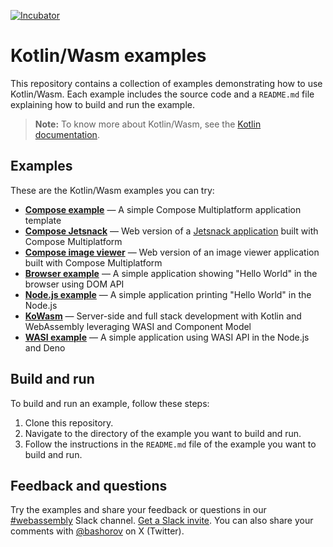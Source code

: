 [![Incubator](https://jb.gg/badges/incubator-plastic.svg)](https://github.com/JetBrains#jetbrains-on-github)

# Kotlin/Wasm examples

This repository contains a collection of examples demonstrating how to use Kotlin/Wasm.
Each example includes the source code and a `README.md` file explaining how to build and run the example.

> **Note:**
> To know more about Kotlin/Wasm, see the [Kotlin documentation](https://kotl.in/wasm).

## Examples

These are the Kotlin/Wasm examples you can try:

* **[Compose example](compose-example/README.md)** — A simple Compose Multiplatform application template
* **[Compose Jetsnack](compose-jetsnack/README.md)** — Web version of a [Jetsnack application](https://github.com/android/compose-samples/tree/main/Jetsnack) built with Compose Multiplatform
* **[Compose image viewer](compose-imageviewer/README.md)** — Web version of an image viewer application built with Compose Multiplatform
* **[Browser example](browser-example/README.md)** — A simple application showing "Hello World" in the browser using DOM API
* **[Node.js example](nodejs-example/README.md)** — A simple application printing "Hello World" in the Node.js
* **[KoWasm](https://github.com/kowasm/kowasm)** — Server-side and full stack development with Kotlin and WebAssembly leveraging WASI and Component Model
* **[WASI example](wasi-example/README.md)** — A simple application using WASI API in the Node.js and Deno

## Build and run

To build and run an example, follow these steps:

1. Clone this repository.
2. Navigate to the directory of the example you want to build and run.
3. Follow the instructions in the `README.md` file of the example you want to build and run.

## Feedback and questions

Try the examples and share your feedback or questions in our [#webassembly](https://slack-chats.kotlinlang.org/c/webassembly) Slack channel.
[Get a Slack invite](https://surveys.jetbrains.com/s3/kotlin-slack-sign-up).
You can also share your comments with [@bashorov](https://twitter.com/bashorov) on X (Twitter).
